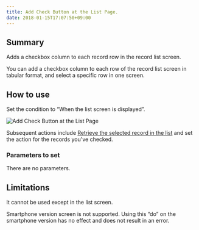 ```yaml
---
title: Add Check Button at the List Page.
date: 2018-01-15T17:07:50+09:00
---
```

## Summary

Adds a checkbox column to each record row in the record list screen.

You can add a checkbox column to each row of the record list screen in tabular format, and select a specific row in one screen.

## How to use

Set the condition to “When the list screen is displayed”.

![Add Check Button at the List Page](/images/ja/actions/button/list_add_checkbox/1.png)

Subsequent actions include [Retrieve the selected record in the list](../../record/selected_records/) and set the action for the records you've checked.

### Parameters to set

There are no parameters.

## Limitations

It cannot be used except in the list screen.

Smartphone version screen is not supported. Using this “do” on the smartphone version has no effect and does not result in an error.
